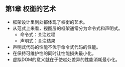 ## 第1章 权衡的艺术
- 框架设计里到处都体现了权衡的艺术。
- 从范式上来看，视图层的框架通常分为命令式和声明式。
	- 命令式：关注过程
	- 声明式：关注结果
- 声明式代码的性能不优于命令式代码的性能。
- 在保持可维护性的同时让性能损失最小化。
- 虚拟DOM的意义就在于使赵处差异的性能消耗最小化。

